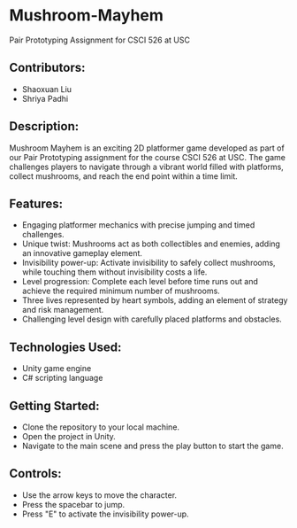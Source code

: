 # Mushroom-Mayhem
Pair Prototyping Assignment for CSCI 526 at USC

## Contributors:
- Shaoxuan Liu
- Shriya Padhi

## Description:
Mushroom Mayhem is an exciting 2D platformer game developed as part of our Pair Prototyping assignment for the course CSCI 526 at USC. The game challenges players to navigate through a vibrant world filled with platforms, collect mushrooms, and reach the end point within a time limit.

## Features:
- Engaging platformer mechanics with precise jumping and timed challenges.
- Unique twist: Mushrooms act as both collectibles and enemies, adding an innovative gameplay element.
- Invisibility power-up: Activate invisibility to safely collect mushrooms, while touching them without invisibility costs a life.
- Level progression: Complete each level before time runs out and achieve the required minimum number of mushrooms.
- Three lives represented by heart symbols, adding an element of strategy and risk management.
- Challenging level design with carefully placed platforms and obstacles.

## Technologies Used:
- Unity game engine
- C# scripting language

## Getting Started:
- Clone the repository to your local machine.
- Open the project in Unity.
- Navigate to the main scene and press the play button to start the game.

## Controls:
- Use the arrow keys to move the character.
- Press the spacebar to jump.
- Press "E" to activate the invisibility power-up.
